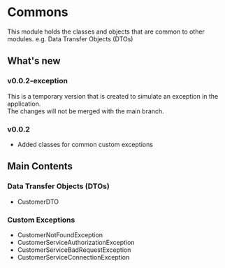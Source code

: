 # Commons

This module holds the classes and objects that are common to other modules. e.g. Data Transfer Objects (DTOs)

## What's new
### v0.0.2-exception
This is a temporary version that is created to simulate an exception in the application.  
The changes will not be merged with the main branch.

### v0.0.2
* Added classes for common custom exceptions

## Main Contents

### Data Transfer Objects (DTOs)
* CustomerDTO

### Custom Exceptions
* CustomerNotFoundException
* CustomerServiceAuthorizationException
* CustomerServiceBadRequestException
* CustomerServiceConnectionException

